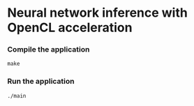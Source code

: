 # Neural network inference with OpenCL acceleration

### Compile the application
```
make
```

### Run the application
```
./main
```